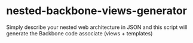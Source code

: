 nested-backbone-views-generator
===============================

Simply describe your nested web architecture in JSON and this script will generate the Backbone code associate (views + templates)

